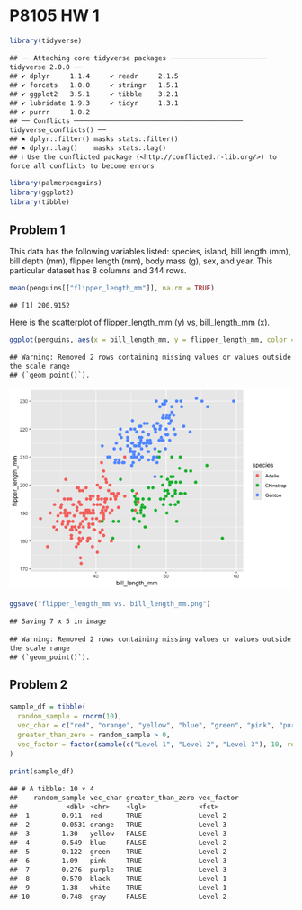 P8105 HW 1
================

``` r
library(tidyverse)
```

    ## ── Attaching core tidyverse packages ──────────────────────── tidyverse 2.0.0 ──
    ## ✔ dplyr     1.1.4     ✔ readr     2.1.5
    ## ✔ forcats   1.0.0     ✔ stringr   1.5.1
    ## ✔ ggplot2   3.5.1     ✔ tibble    3.2.1
    ## ✔ lubridate 1.9.3     ✔ tidyr     1.3.1
    ## ✔ purrr     1.0.2     
    ## ── Conflicts ────────────────────────────────────────── tidyverse_conflicts() ──
    ## ✖ dplyr::filter() masks stats::filter()
    ## ✖ dplyr::lag()    masks stats::lag()
    ## ℹ Use the conflicted package (<http://conflicted.r-lib.org/>) to force all conflicts to become errors

``` r
library(palmerpenguins)
library(ggplot2)
library(tibble)
```

## Problem 1

This data has the following variables listed: species, island, bill
length (mm), bill depth (mm), flipper length (mm), body mass (g), sex,
and year. This particular dataset has 8 columns and 344 rows.

``` r
mean(penguins[["flipper_length_mm"]], na.rm = TRUE)
```

    ## [1] 200.9152

Here is the scatterplot of flipper_length_mm (y) vs, bill_length_mm (x).

``` r
ggplot(penguins, aes(x = bill_length_mm, y = flipper_length_mm, color = species)) + geom_point(size = 2)
```

    ## Warning: Removed 2 rows containing missing values or values outside the scale range
    ## (`geom_point()`).

![](p8105_hw1_cjh2248_files/figure-gfm/unnamed-chunk-3-1.png)<!-- -->

``` r
ggsave("flipper_length_mm vs. bill_length_mm.png")
```

    ## Saving 7 x 5 in image

    ## Warning: Removed 2 rows containing missing values or values outside the scale range
    ## (`geom_point()`).

## Problem 2

``` r
sample_df = tibble(
  random_sample = rnorm(10), 
  vec_char = c("red", "orange", "yellow", "blue", "green", "pink", "purple", "black", "white", "gray" ),
  greater_than_zero = random_sample > 0,
  vec_factor = factor(sample(c("Level 1", "Level 2", "Level 3"), 10, replace = TRUE))
)
```

``` r
print(sample_df)
```

    ## # A tibble: 10 × 4
    ##    random_sample vec_char greater_than_zero vec_factor
    ##            <dbl> <chr>    <lgl>             <fct>     
    ##  1        0.911  red      TRUE              Level 2   
    ##  2        0.0531 orange   TRUE              Level 3   
    ##  3       -1.30   yellow   FALSE             Level 3   
    ##  4       -0.549  blue     FALSE             Level 2   
    ##  5        0.122  green    TRUE              Level 2   
    ##  6        1.09   pink     TRUE              Level 3   
    ##  7        0.276  purple   TRUE              Level 3   
    ##  8        0.570  black    TRUE              Level 1   
    ##  9        1.38   white    TRUE              Level 1   
    ## 10       -0.748  gray     FALSE             Level 2
